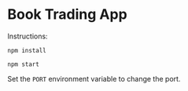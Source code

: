 # Book Trading App

Instructions:

`npm install`

`npm start`

Set the `PORT` environment variable to change the port.
